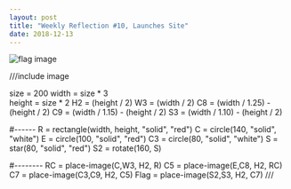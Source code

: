 ```yaml
---
layout: post
title: "Weekly Reflection #10, Launches Site"
date: 2018-12-13
---
```

![flag image](image/download.png.png)

///include image

size = 200
width =  size * 3  
height = size * 2 
H2 = (height / 2)
W3 = (width / 2)
C8 = (width / 1.25) - (height / 2)
C9 = (width / 1.15) - (height / 2)
S3 = (width / 1.10) - (height / 2)

#------
R = rectangle(width, height, "solid", "red")
C = circle(140, "solid", "white") 
E = circle(100, "solid", "red")
C3 = circle(80, "solid", "white")
S = star(80, "solid", "red")
S2 = rotate(160, S)

#--------
RC = place-image(C,W3, H2, R)
C5 = place-image(E,C8, H2, RC)
C7 = place-image(C3,C9, H2, C5)
Flag = place-image(S2,S3, H2, C7) ///
